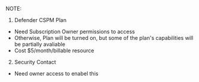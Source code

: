 NOTE:
1. Defender CSPM Plan
- Need Subscription Owner permissions to access
- Otherwise, Plan will be turned on, but some of the plan's capabilities will be partially avaliable
- Cost $5/month/billable resource
2. Security Contact
- Need owner access to enabel this
